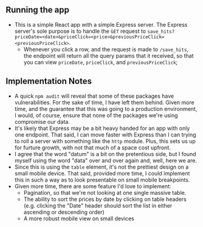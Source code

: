 ## Running the app

- This is a simple React app with a simple Express server. The Express server's sole purpose is to handle the `GET` request to `save_hits?priceDate=<date>&priceClick=<price>&previousPriceClick=<previousPriceClick>`.
  - Whenever you click a row, and the request is made to `/save_hits`, the endpoint will return all the query params that it received, so that you can view `priceDate`, `priceClick`, and `previousPriceClick`;

## Implementation Notes

- A quick `npm audit` will reveal that some of these packages have vulnerabilities. For the sake of time, I have left them behind. Given more time, and the guarantee that this was going to a production environment, I would, of course, ensure that none of the packages we're using compromise our data.
- It's likely that Express may be a bit heavy handed for an app with only one endpoint. That said, I can move faster with Express than I can trying to roll a server with something like the `http` module. Plus, this sets us up for furture growth, with not that much of a space cost upfront.
- I agree that the word "datum" is a bit on the pretentious side, but I found myself using the word "data" over and over again and, well, here we are.
- Since this is using the `table` element, it's not the prettiest design on a small mobile device. That said, provided more time, I could implement this in such a way as to look presentable on small mobile breakpoints.
- Given more time, there are some feature I'd love to implement:
  - Pagination, so that we're not looking at one single massive table.
  - The ability to sort the prices by date by clicking on table headers (e.g. clicking the "Date" header should sort the list in either ascending or descending order)
  - A more robust mobile view on small devices
